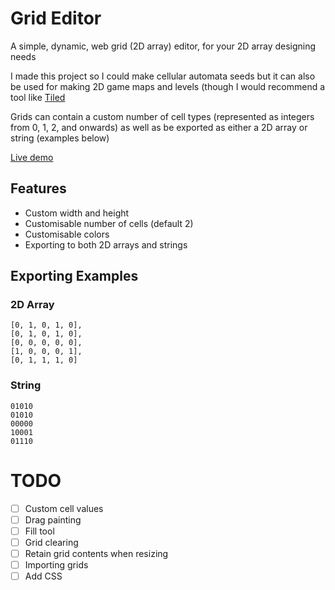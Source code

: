# Grid Editor

A simple, dynamic, web grid (2D array) editor, for your 2D array designing needs

I made this project so I could make cellular automata seeds but it can also be used for making 2D game maps and levels (though I would recommend a tool like [Tiled](https://www.mapeditor.org/) 

Grids can contain a custom number of cell types (represented as integers from 0, 1, 2, and onwards) as well as be exported as either a 2D array or string (examples below)

[Live demo](https://nightmono.com/grid-editor/)

## Features

- Custom width and height
- Customisable number of cells (default 2) 
- Customisable colors
- Exporting to both 2D arrays and strings

## Exporting Examples

### 2D Array

```
[0, 1, 0, 1, 0],
[0, 1, 0, 1, 0],
[0, 0, 0, 0, 0],
[1, 0, 0, 0, 1],
[0, 1, 1, 1, 0]
```

### String

```
01010
01010
00000
10001
01110
```

# TODO

- [ ] Custom cell values
- [ ] Drag painting
- [ ] Fill tool
- [ ] Grid clearing
- [ ] Retain grid contents when resizing
- [ ] Importing grids
- [ ] Add CSS
